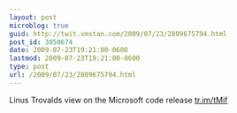 ```yaml
---
layout: post
microblog: true
guid: http://twit.vmstan.com/2009/07/23/2809675794.html
post_id: 3050674
date: 2009-07-23T19:21:00-0600
lastmod: 2009-07-23T19:21:00-0600
type: post
url: /2009/07/23/2809675794.html
---
```

Linus Trovalds view on the Microsoft code release [tr.im/tMif](http://tr.im/tMif)
